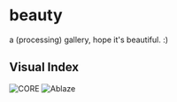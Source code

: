 beauty
======

a (processing) gallery, hope it's beautiful. :) 

## Visual Index
![CORE](https://raw.github.com/HectorInsanE/beauty/master/CORE.png)
![Ablaze](https://raw.github.com/HectorInsanE/beauty/master/ablaze.png)

